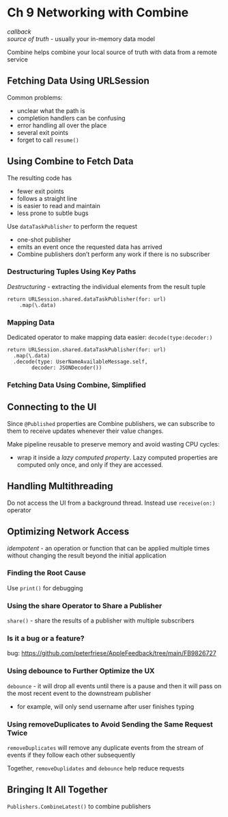 <!--
http://github.com/iosjulianne
Asynchronous Programming with SwiftUI and Combine
by Peter Friese
Chapter 9 Notes 
-->


# Ch 9 Networking with Combine

*callback*<br>
*source of truth* - usually your in-memory data model

Combine helps combine your local source of truth with data from a remote service

## Fetching Data Using URLSession
Common problems: 

- unclear what the path is
- completion handlers can be confusing
- error handling all over the place
- several exit points
- forget to call `resume()` 


## Using Combine to Fetch Data

The resulting code has 

- fewer exit points
- follows a straight line
- is easier to read and maintain
- less prone to subtle bugs

Use `dataTaskPublisher` to perform the request <br>

- one-shot publisher 
- emits an event once the requested data has arrived 
- Combine publishers don’t perform any work if there is no subscriber

### Destructuring Tuples Using Key Paths
*Destructuring* - extracting the individual elements from the result tuple

```
return URLSession.shared.dataTaskPublisher(for: url)
	.map(\.data)
```

### Mapping Data
Dedicated operator to make mapping data easier: `decode(type:decoder:)`

```
return URLSession.shared.dataTaskPublisher(for: url)
  .map(\.data)
  .decode(type: UserNameAvailableMessage.self, 
  		decoder: JSONDecoder())
```

### Fetching Data Using Combine, Simplified

## Connecting to the UI

Since `@Published` properties are Combine publishers, we can subscribe to
them to receive updates whenever their value changes.

Make pipeline reusable to preserve memory and avoid wasting CPU cycles:

 - wrap it inside a *lazy computed property*. Lazy computed properties are computed only once, and only if they are accessed.


## Handling Multithreading
Do not access the UI from a background thread. Instead use `receive(on:)` operator

## Optimizing Network Access
*idempotent* - an operation or function that can be applied multiple times without changing the result beyond the initial application

### Finding the Root Cause
Use `print()` for debugging

### Using the share Operator to Share a Publisher
`share()` - share the results of a publisher with multiple subscribers

### Is it a bug or a feature?
bug: https://github.com/peterfriese/AppleFeedback/tree/main/FB9826727

### Using debounce to Further Optimize the UX
`debounce` - it will drop all events until there is a pause and then it will pass on the most recent event to the downstream publisher
 
 - for example, will only send username after user finishes typing

### Using removeDuplicates to Avoid Sending the Same Request Twice
`removeDuplicates` will remove any duplicate events from the stream of events if they follow each other subsequently

Together, `removeDuplidates` and `debounce` help reduce requests

## Bringing It All Together
`Publishers.CombineLatest()` to combine publishers